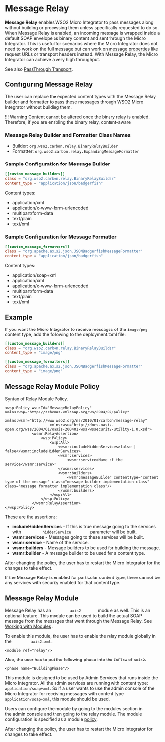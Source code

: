 # Message Relay

**Message Relay** enables WSO2 Micro Integrator to pass messages along without building or processing them
unless specifically requested to do so. When Message Relay is enabled,
an incoming message is wrapped inside a default SOAP envelope as binary
content and sent through the Micro Integrator. This is useful for scenarios where the
Micro Integrator does not need to work on the full message but can work on [message properties](../../references/mediators/property-Mediator.md)
like request URLs or transport headers instead. With Message Relay, the
Micro Integrator can achieve a very high throughput.

See also [PassThrough Transport](../../concepts/messaging-transport.md).

## Configuring Message Relay

The user can replace the expected content types with the Message Relay builder and formatter to pass these
messages through WSO2 Micro Integrator without building them.

!!! Warning 
    Content cannot be altered once the binary relay is enabled. Therefore, if you are enabling the binary relay, content-aware

### Message Relay Builder and Formatter Class Names

-   Builder: `org.wso2.carbon.relay.BinaryRelayBuilder `
-   Formatter: `org.wso2.carbon.relay.ExpandingMessageFormatter `

### Sample Configuration for Message Builder

```toml
[[custom_message_builders]]
class = "org.wso2.carbon.relay.BinaryRelayBuilder"
content_type = "application/json/badgerfish"
```

Content types:
-   application/xml
-   application/x-www-form-urlencoded
-   multipart/form-data
-   text/plain
-   text/xml

### Sample Configuration for Message Formatter

```toml
[[custom_message_formatters]]
class = "org.apache.axis2.json.JSONBadgerfishMessageFormatter"
content_type = "application/json/badgerfish"
```

Content types:
-   application/soap+xml
-   application/xml
-   application/x-www-form-urlencoded
-   multipart/form-data
-   text/plain
-   text/xml

## Example

If you want the Micro Integrator to receive messages of the `image/png` content type, add the following to the deployment.toml file:

```toml tab='Message Builder'
[[custom_message_builders]]
class = "org.wso2.carbon.relay.BinaryRelayBuilder"
content_type = "image/png"
```

```toml tab='Message Formatter'
[[custom_message_formatters]]
class = "org.apache.axis2.json.JSONBadgerfishMessageFormatter"
content_type = "image/png"
```

## Message Relay Module Policy

Syntax of Relay Module Policy.

```
<wsp:Policy wsu:Id="MessageRelayPolicy" xmlns:wsp="http://schemas.xmlsoap.org/ws/2004/09/policy"
                    xmlns:wsmr="http://www.wso2.org/ns/2010/01/carbon/message-relay"
                    xmlns:wsu="http://docs.oasis-open.org/wss/2004/01/oasis-200401-wss-wssecurity-utility-1.0.xsd">
            <wsmr:RelayAssertion>
                <wsp:Policy>
                    <wsp:All>
                        <wsmr:includeHiddenServices>false | false</wsmr:includeHiddenServices>
                        <wsmr:services>
                            <wsmr:service>Name of the service</wsmr:service>*
                        </wsmr:services>
                        <wsmr:builders>
                            <wsmr:messageBuilder contentType="content type of the message" class="message builder implementation class" class="message formatter implementation class"/>
                        </wsmr:builders>
                    </wsp:All>
                </wsp:Policy>
            </wsmr:RelayAssertion>
</wsp:Policy>
```

These are the assertions:

-   **includeHiddenServices** - If this is true message going to the
    services with `          hiddenService         ` parameter will be
    built.
-   **wsmr:services** - Messages going to these services will be built.
-   **wsmr:service** - Name of the service.
-   **wsmr:builders** - Message builders to be used for building the
    message.
-   **wsmr:builder** - A message builder to be used for a content type.

After changing the policy, the user has to restart the Micro Integrator for the changes to take effect.

If the Message Relay is enabled for particular content type, there
cannot be any services with security enabled for that content type.

## Message Relay Module

Message Relay has an `         axis2        ` module as well. This is an optional feature. This module can be used to build the actual SOAP message from the messages that went through the Message Relay. See [Working with Modules](_Working_with_Modules_) .

To enable this module, the user has to enable the relay module globally in the `         axis2.xml.        `

```
<module ref="relay"/>
```

Also, the user has to put the following phase into the `InFlow` of `axis2`.

```
<phase name="BuildingPhase"/>
```

This module is designed to be used by Admin Services that runs inside the Micro Integrator. All the admin services are running with content type: `application/soap+xml`. So if a user wants to use the admin console of the Micro Integrator for receiving messages with content type `application/soap+xml`, this module should be used.

Users can configure the module by going to the modules section in the admin console and then going to the relay module. The module
configuration is specified as a module [policy](#message-relay-module-policy).

After changing the policy, the user has to restart the Micro Integrator for changes
to take effect.
